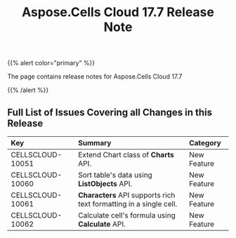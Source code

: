﻿---
title: Aspose.Cells Cloud 17.7 Release Note
second_title: Aspose.Cells Cloud Documen
type: docs
url: /ar/aspose-cells-cloud-17-7-release-notes/
aliases: [/aspose-cells-for-cloud-17-7-release-notes/]
description: Aspose.Cells Cloud supports Excel to create, convert, merge, split, protected, inner object operation, and so on
weight: 50
---
{{% alert color="primary" %}} 

The page contains release notes for Aspose.Cells Cloud 17.7

{{% /alert %}} 
## **Full List of Issues Covering all Changes in this Release**

|**Key**|**Summary**|**Category**|
|:- |:- |:- |
|CELLSCLOUD-10051|Extend Chart class of **Charts** API.|New Feature|
|CELLSCLOUD-10060|Sort table's data using **ListObjects** API.|New Feature|
|CELLSCLOUD-10061|**Characters** API supports rich text formatting in a single cell.|New Feature|
|CELLSCLOUD-10062|Calculate cell's formula using **Calculate** API.|New Feature|



